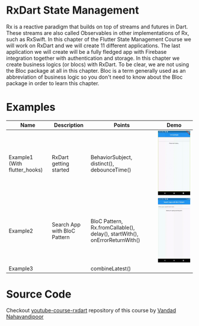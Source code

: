 # RxDart State Management

Rx is a reactive paradigm that builds on top of streams and futures in Dart. These streams are also called Observables in other implementations of Rx, such as RxSwift. In this chapter of the Flutter State Management Course we will work on RxDart and we will create 11 different applications. The last application we will create will be a fully fledged app with Firebase integration together with authentication and storage. In this chapter we create business logics (or blocs) with RxDart. To be clear, we are not using the Bloc package at all in this chapter. Bloc is a term generally used as an abbreviation of business logic so you don't need to know about the Bloc package in order to learn this chapter.

# Examples

| Name                          | Description                  | Points                                                       | Demo                                                         |
| ----------------------------- | ---------------------------- | ------------------------------------------------------------ | ------------------------------------------------------------ |
| Example1 (With flutter_hooks) | RxDart getting started       | BehaviorSubject, distinct(), debounceTime()                  | ![rxdart-example1](.README.assets/rxdart-example1.gif)       |
| Example2                      | Search App with BloC Pattern | BloC Pattern, Rx.fromCallable(), delay(), startWith(), onErrorReturnWith() | <img src=".README.assets/rxdart-example2.gif" alt="example2"/> |
| Example3                      |                              | combineLatest()                                              |                                                              |

# Source Code

Checkout [youtube-course-rxdart](https://github.com/vandadnp/youtube-course-rxdart) repository of this course by [Vandad Nahavandipoor](https://www.youtube.com/@VandadNP)

